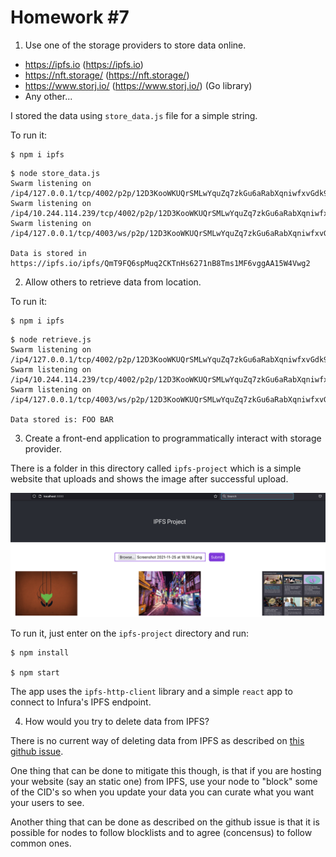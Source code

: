 # Homework #7


1. Use one of the storage providers to store data online.
* https://ipfs.io (https://ipfs.io)
* https://nft.storage/ (https://nft.storage/)
* https://www.storj.io/ (https://www.storj.io/) (Go library)
* Any other...

I stored the data using `store_data.js` file for a simple string.

To run it:

```
$ npm i ipfs
```

```
$ node store_data.js 
Swarm listening on /ip4/127.0.0.1/tcp/4002/p2p/12D3KooWKUQrSMLwYquZq7zkGu6aRabXqniwfxvGdk9ZqkxQznWc
Swarm listening on /ip4/10.244.114.239/tcp/4002/p2p/12D3KooWKUQrSMLwYquZq7zkGu6aRabXqniwfxvGdk9ZqkxQznWc
Swarm listening on /ip4/127.0.0.1/tcp/4003/ws/p2p/12D3KooWKUQrSMLwYquZq7zkGu6aRabXqniwfxvGdk9ZqkxQznWc

Data is stored in https://ipfs.io/ipfs/QmT9FQ6spMuq2CKTnHs6271nB8Tms1MF6vggAA15W4Vwg2
```

2. Allow others to retrieve data from location.

To run it:

```
$ npm i ipfs
```

```
$ node retrieve.js 
Swarm listening on /ip4/127.0.0.1/tcp/4002/p2p/12D3KooWKUQrSMLwYquZq7zkGu6aRabXqniwfxvGdk9ZqkxQznWc
Swarm listening on /ip4/10.244.114.239/tcp/4002/p2p/12D3KooWKUQrSMLwYquZq7zkGu6aRabXqniwfxvGdk9ZqkxQznWc
Swarm listening on /ip4/127.0.0.1/tcp/4003/ws/p2p/12D3KooWKUQrSMLwYquZq7zkGu6aRabXqniwfxvGdk9ZqkxQznWc

Data stored is: FOO BAR
```

3. Create a front-end application to programmatically interact with storage provider.

There is a folder in this directory called `ipfs-project` which is a simple website that uploads and shows the image after successful upload.

![IPFS Project](./screenshot.png "App Screenshot")

To run it, just enter on the `ipfs-project` directory and run:

```
$ npm install

$ npm start
```

The app uses the `ipfs-http-client` library and a simple `react` app to connect to Infura's IPFS endpoint.


4. How would you try to delete data from IPFS?

There is no current way of deleting data from IPFS as described on [this github issue](https://github.com/ipfs-inactive/faq/issues/9).

One thing that can be done to mitigate this though, is that if you are hosting your website (say an static one) from IPFS, use your node to "block" some of the CID's so when you update your data you can curate what you want your users to see.

Another thing that can be done as described on the github issue is that it is possible for nodes to follow blocklists and to agree (concensus) to follow common ones.
